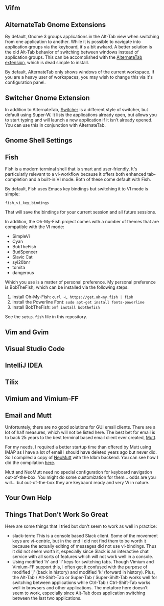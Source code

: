 
Vifm
----

AlternateTab Gnome Extensions
-----------------------------

By default, Gnome 3 groups applications in the Alt-Tab view when switching from one application to
another. While it is possible to navigate into application groups via the keyboard, it's a bit awkard.
A better solution is the old Alt-Tab behavior of switching between windows instead of application groups.
This can be accomplished with the 
[AlternateTab extension](https://extensions.gnome.org/extension/15/alternatetab/), which is dead simple to install.

By default, AlternateTab only shows windows of the current workspace. If you are a heavy user of workspaces,
you may wish to change this via it's configuration panel.

Switcher Gnome Extension
------------------------

In addition to AlternateTab, [Switcher](https://github.com/daniellandau/switcher) is a different style of
switcher, but default using Super-W. It lists the applications already open, but allows you to start typing
and will launch a new application if it isn't already opened. You can use this in conjunction with AlternateTab.


Gnome Shell Settings
--------------------


Fish
----

Fish is a modern terminal shell that is smart and user-friendly. It's particularly relevant to a vi-workflow
because it offers both enhanced tab-completion and a built-in VI mode. Both of these come default with Fish.

By default, Fish uses Emacs key bindings but switching it to VI mode is simple:

```
fish_vi_key_bindings
```

That will save the bindings for your current session and all future sessions.

In addition, the Oh-My-Fish project comes with a number of themes that are compatible with the VI mode:

* SimpleVi
* Cyan
* BobTheFish
* BudSpencer
* Slavic Cat
* syl20bnr
* tomita
* dangerous

Which you use is a matter of personal preference.  My personal preference is BobTheFish, which can be installed
via the following steps.

1. Install Oh-My-Fish: `curl -L https://get.oh-my.fish | fish`
2. Install the Powerline Font: `sudo apt-get install fonts-powerline`
3. Install BobTheFish: `omf install bobthefish`

See the `setup.fish` file in this repository.

Vim and Gvim
------------


Visual Studio Code
------------------


IntelliJ IDEA
-------------


Tilix
-----

Vimium and Vimium-FF
--------------------

Email and Mutt
--------------

Unfortuntely, there are no good solutions for GUI email clients. There are a lot of half measures,
which will not be listed here. The best bet for email is to back 25 years to the best terminal
based email client ever created, [Mutt](http://www.mutt.org/).

For my needs, I required a better startup time than offered by Mutt using IMAP as I have a lot of
email I should have deleted years ago but never did. So I compiled a copy of [NeoMutt](https://neomutt.org/)
with the ldbm backend. You can see how I did the compilation [here](https://github.com/anewton1998/viish-keyboarding/blob/master/make-neomutt.md).

Mutt and NeoMutt need no special configuration for keyboard navigation out-of-the-box. You might do some
customization for them... odds are you will... but out-of-the-box they are keybaord ready and very Vi
in nature.


Your Own Help
-------------


Things That Don't Work So Great
-------------------------------

Here are some things that I tried but don't seem to work as well in practice:

* slack-term: This is a console based Slack client. Some of the movement keys are vi-centric, but in the
end I did not find them to be worth it because the actually editing of messages did not use vi-bindings.
Thus it did not seem worth it, especially since Slack is an interactive chat service with all sorts of
features which will not work well in a console.
* Using modified 'h' and 'l' keys for switching tabs. Though Vimium and Vimium-FF support this, I often
get it confused with the purpose of modified 'j' (back in history) and modified 'k' (forward in history).
Plus, the Alt-Tab / Alt-Shift-Tab or Super-Tab / Super-Shift-Tab works well for switching between applications 
while Ctrl-Tab / Ctrl-Shift-Tab works well in browsers and other applications. The metafore here doesn't seem
to work, especially since Alt-Tab does application switching between the last two applications.
